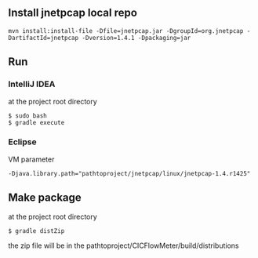 

## Install jnetpcap local repo

```
mvn install:install-file -Dfile=jnetpcap.jar -DgroupId=org.jnetpcap -DartifactId=jnetpcap -Dversion=1.4.1 -Dpackaging=jar
```

## Run
### IntelliJ IDEA
at the project root directory
```
$ sudo bash
$ gradle execute
```
### Eclipse
VM parameter
```
-Djava.library.path="pathtoproject/jnetpcap/linux/jnetpcap-1.4.r1425"
```

## Make package
at the project root directory
```
$ gradle distZip
```
the zip file will be in the pathtoproject/CICFlowMeter/build/distributions
